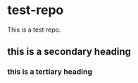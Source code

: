 test-repo
=========

This is a test repo. 
## this is a secondary heading
### this is a tertiary heading
